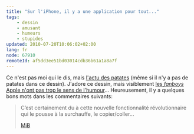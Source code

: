 ```yaml
---
title: "Sur l'iPhone, il y a une application pour tout..."
tags:
    - dessin
    - amusant
    - humeurs
    - stupides
updated: 2010-07-20T10:06:02+02:00
lang: fr
node: 67910
remoteId: af5dd3ee51bd03014cdb36b61a1a8a7f
---
```


Ce n'est pas moi qui le dis, mais [l'actu des patates](http://vidberg.blog.lemonde.fr/2009/08/18/le-nouvel-iphone-kc/) (même si il n'y a pas de patates dans ce dessin). J'adore ce dessin, mais visiblement [les *fanboys* Apple n'ont pas trop le sens de l'humour](http://vidberg.blog.lemonde.fr/2009/08/18/le-nouvel-iphone-kc/#comment-23532)... Heureusement, il y a quelques bons mots dans les commentaires suivants:

<blockquote>
C’est certainement du à cette nouvelle fonctionnalité révolutionnaire qui le pousse à la surchauffe, le copier/coller...

[MiB](http://vidberg.blog.lemonde.fr/2009/08/18/le-nouvel-iphone-kc/#comment-23532)
</blockquote>

